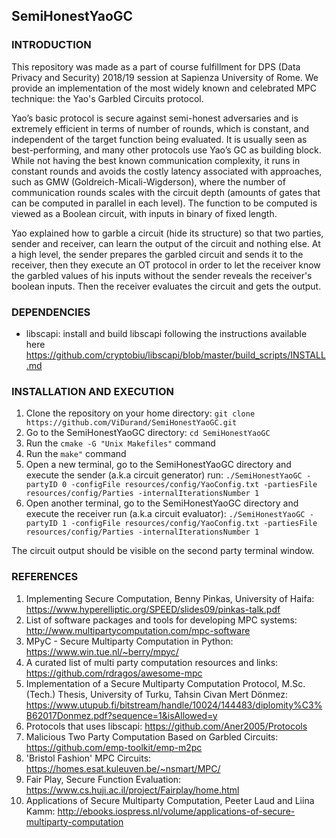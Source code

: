 ## SemiHonestYaoGC

### INTRODUCTION

This repository was made as a part of course fulfillment for DPS (Data Privacy and Security) 2018/19 session at Sapienza University of Rome. We provide an implementation of the most widely known and celebrated MPC technique: the Yao's Garbled Circuits protocol.

Yao’s basic protocol is secure against semi-honest adversaries and is extremely efficient in terms of number of rounds,
which is constant, and independent of the target function being evaluated. It is usually seen as best-performing, and many other protocols use Yao’s GC as building block. While not having the best known communication complexity, it runs in constant rounds and avoids the costly latency associated with approaches, such as GMW (Goldreich-Micali-Wigderson), where the number
of communication rounds scales with the circuit depth (amounts of gates that can be computed in parallel in each level). The function to be computed is viewed as a Boolean circuit, with inputs in binary of fixed length.

Yao explained how to garble a circuit (hide its structure) so that two parties, sender and receiver, can learn the
output of the circuit and nothing else. At a high level, the sender prepares the garbled circuit and sends it to the receiver, then they execute an OT protocol in order to let the receiver know the garbled values of his inputs without the sender reveals the receiver's boolean inputs. Then the receiver evaluates the circuit and gets the output.

### DEPENDENCIES

- libscapi: install and build libscapi following the instructions available here https://github.com/cryptobiu/libscapi/blob/master/build_scripts/INSTALL.md

### INSTALLATION AND EXECUTION

1. Clone the repository on your home directory: `git clone https://github.com/ViDurand/SemiHonestYaoGC.git`
2. Go to the SemiHonestYaoGC directory: `cd SemiHonestYaoGC`
3. Run the `cmake -G "Unix Makefiles"` command
4. Run the `make"` command
5. Open a new terminal, go to the SemiHonestYaoGC directory and execute the sender (a.k.a circuit generator) run: `./SemiHonestYaoGC -partyID 0 -configFile resources/config/YaoConfig.txt -partiesFile resources/config/Parties -internalIterationsNumber 1`
6. Open another terminal, go to the SemiHonestYaoGC directory and execute the receiver run (a.k.a circuit evaluator): `./SemiHonestYaoGC -partyID 1 -configFile resources/config/YaoConfig.txt -partiesFile resources/config/Parties -internalIterationsNumber 1`


The circuit output should be visible on the second party terminal window.

### REFERENCES

1. Implementing Secure Computation, Benny Pinkas, University of Haifa: https://www.hyperelliptic.org/SPEED/slides09/pinkas-talk.pdf
2. List of software packages and tools for developing MPC systems: http://www.multipartycomputation.com/mpc-software
3. MPyC - Secure Multiparty Computation in Python: https://www.win.tue.nl/~berry/mpyc/
4. A curated list of multi party computation resources and links: https://github.com/rdragos/awesome-mpc
5. Implementation of a Secure Multiparty Computation Protocol, M.Sc.(Tech.) Thesis, University of Turku, Tahsin Civan Mert Dönmez: https://www.utupub.fi/bitstream/handle/10024/144483/diplomity%C3%B62017Donmez.pdf?sequence=1&isAllowed=y
6. Protocols that uses libscapi: https://github.com/Aner2005/Protocols
7. Malicious Two Party Computation Based on Garbled Circuits: https://github.com/emp-toolkit/emp-m2pc
8. 'Bristol Fashion' MPC Circuits: https://homes.esat.kuleuven.be/~nsmart/MPC/
9. Fair Play, Secure Function Evaluation: https://www.cs.huji.ac.il/project/Fairplay/home.html
10. Applications of Secure Multiparty Computation, Peeter Laud and Liina Kamm: http://ebooks.iospress.nl/volume/applications-of-secure-multiparty-computation







